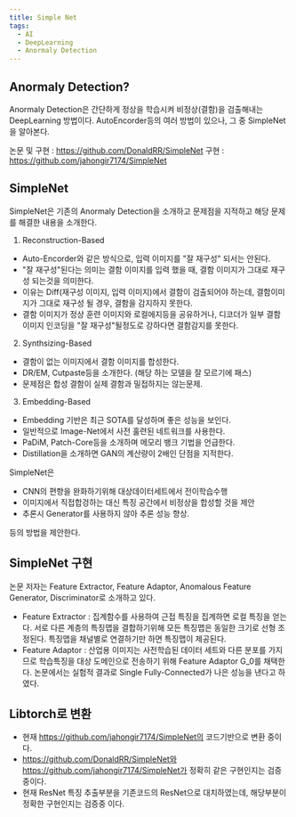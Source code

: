 ```yaml
---
title: Simple Net
tags:
  - AI
  - DeepLearning
  - Anormaly Detection
---
```


## Anormaly Detection?
<!--more-->
 Anormaly Detection은 간단하게 정상을 학습시켜 비정상(결함)을 검출해내는 DeepLearning 방법이다.
 AutoEncorder등의 여러 방법이 있으나, 그 중 SimpleNet을 알아본다.

 논문 및 구현 : https://github.com/DonaldRR/SimpleNet
 구현 : https://github.com/jahongir7174/SimpleNet


## SimpleNet
 SimpleNet은 기존의 Anormaly Detection을 소개하고 문제점을 지적하고 해당 문제를 해결한 내용을 소개한다.
 
  1. Reconstruction-Based 
   - Auto-Encorder와 같은 방식으로, 입력 이미지를 "잘 재구성" 되서는 안된다.
   - "잘 재구성"된다는 의미는 결함 이미지를 입력 했을 때, 결함 이미지가 그대로 재구성 되는것을 의미한다.
   - 이유는 Diff(재구성 이미지, 입력 이미지)에서 결함이 검출되어야 하는데, 결함이미지가 그대로 재구성 될 경우, 결함을 감지하지 못한다.
   - 결함 이미지가 정상 훈련 이미지와 로컬에지등을 공유하거나, 디코더가 일부 결함 이미지 인코딩을 "잘 재구성"될정도로 강하다면 결함감지를 못한다.
  2. Synthsizing-Based
   - 결함이 없는 이미지에서 결함 이미지를 합성한다.
   - DR/EM, Cutpaste등을 소개한다. (해당 하는 모델을 잘 모르기에 패스)
   - 문제점은 합성 결함이 실제 결함과 밀접하지는 않는문제.
  3. Embedding-Based
   - Embedding 기반은 최근 SOTA를 달성하며 좋은 성능을 보인다.
   - 일반적으로 Image-Net에서 사전 훌련된 네트워크를 사용한다.
   - PaDiM, Patch-Core등을 소개하며 메모리 뱅크 기법을 언급한다.
   - Distillation을 소개하면 GAN의 계산량이 2배인 단점을 지적한다.

 SimpleNet은 
  - CNN의 편향을 완화하기위해 대상데이터세트에서 전이학습수행
  - 이미지에서 직접합겅하는 대신 특징 공간에서 비정상을 합성할 것을 제안
  - 추론시 Generator를 사용하지 않아 추론 성능 향상.

  등의 방법을 제안한다.

## SimpleNet 구현
 논문 저자는 Feature Extractor, Feature Adaptor, Anomalous Feature Generator, Discriminator로 소개하고 있다.
 - Feature Extractor : 집계함수를 사용하여 근접 특징을 집계하면 로컬 특징을 얻는다. 서로 다른 계층의 특징맵을 결합하기위해 모든 특징맵은 동일한 크기로 선형 조정된다. 특징맵을 채널별로 연결하기만 하면 특징맵이 제공된다.
 - Feature Adaptor : 산업용 이미지는 사전학습된 데이터 세트와 다른 분포를 가지므로 학습특징을 대상 도메인으로 전송하기 위해 Feature Adaptor G_0를 채택한다. 논문에서는 실험적 결과로 Single Fully-Connected가 나은 성능을 낸다고 하였다.

## Libtorch로 변환
 - 현재 https://github.com/jahongir7174/SimpleNet의 코드기반으로 변환 중이다.
 - https://github.com/DonaldRR/SimpleNet와 https://github.com/jahongir7174/SimpleNet가 정확히 같은 구현인지는 검증 중이다.
 - 현재 ResNet 특징 추출부분을 기존코드의 ResNet으로 대치하였는데, 해당부분이 정확한 구현인지는 검증중 이다.